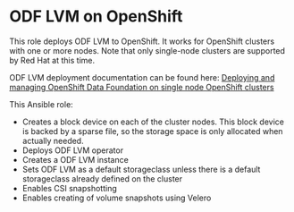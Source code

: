 # ODF LVM on OpenShift

This role deploys ODF LVM to OpenShift. It works for OpenShift clusters with one or more nodes. Note that only single-node clusters are supported by Red Hat at this time.

ODF LVM deployment documentation can be found here: [Deploying and managing OpenShift Data Foundation on single node OpenShift clusters](https://access.redhat.com/documentation/en-us/red_hat_openshift_data_foundation/4.11/html/deploying_and_managing_openshift_data_foundation_on_single_node_openshift_clusters/index)

This Ansible role:

* Creates a block device on each of the cluster nodes. This block device is backed by a sparse file, so the storage space is only allocated when actually needed.
* Deploys ODF LVM operator
* Creates a ODF LVM instance
* Sets ODF LVM as a default storageclass unless there is a default storageclass already defined on the cluster
* Enables CSI snapshotting
* Enables creating of volume snapshots using Velero
